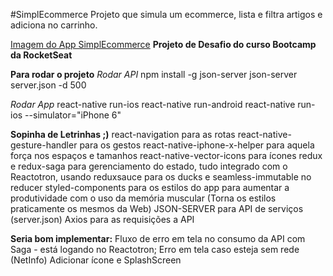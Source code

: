 #SimplEcommerce
Projeto que simula um ecommerce, lista e filtra artigos e adiciona no carrinho.

[Imagem do App SimplEcommerce](/imgs/SimplEcommerceRN.gif)
**Projeto de Desafio do curso Bootcamp da RocketSeat**

**Para rodar o projeto**
_Rodar API_
npm install -g json-server
json-server server.json -d 500

_Rodar App_
react-native run-ios
react-native run-android
react-native run-ios --simulator="iPhone 6"

**Sopinha de Letrinhas ;)**
react-navigation para as rotas
react-native-gesture-handler para os gestos
react-native-iphone-x-helper para aquela força nos espaços e tamanhos
react-native-vector-icons para ícones
redux e redux-saga para gerenciamento do estado, tudo integrado com o Reactotron, usando reduxsauce para os ducks e seamless-immutable no reducer
styled-components para os estilos do app para aumentar a produtividade com o uso da memória muscular (Torna os estilos praticamente os mesmos da Web)
JSON-SERVER para API de serviços (server.json)
Axios para as requisições a API

**Seria bom implementar:**
Fluxo de erro em tela no consumo da API com Saga - está logando no Reactotron;
Erro em tela caso esteja sem rede (NetInfo)
Adicionar ícone e SplashScreen
